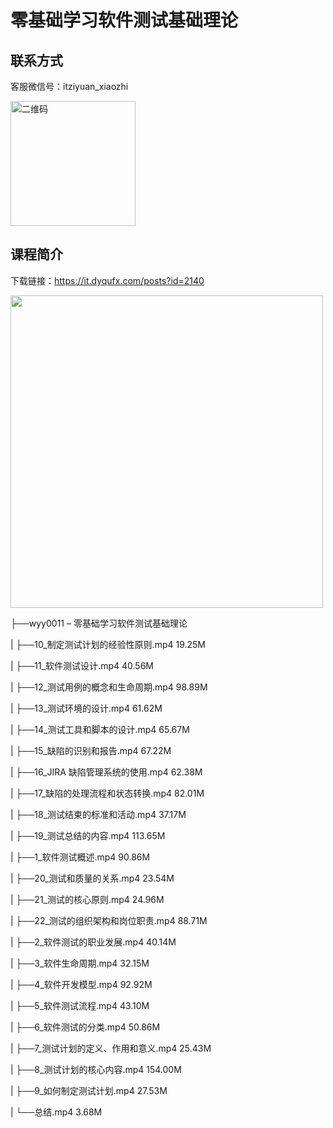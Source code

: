 # 零基础学习软件测试基础理论

## 联系方式

客服微信号：itziyuan_xiaozhi

<img src="https://ziyuanyun.oss-cn-guangzhou.aliyuncs.com/common/20240614073449/666b82192834a.jpg" width="200" height="200" alt="二维码">

## 课程简介

下载链接：https://it.dyqufx.com/posts?id=2140

<img src="https://ziyuanyun.oss-cn-guangzhou.aliyuncs.com/yun/20240515183659/6644904b2439b.jpg" width="500" alt="">

  ├──wyy0011 &#8211; 零基础学习软件测试基础理论

 | ├──10_制定测试计划的经验性原则.mp4 19.25M

 | ├──11_软件测试设计.mp4 40.56M

 | ├──12_测试用例的概念和生命周期.mp4 98.89M

 | ├──13_测试环境的设计.mp4 61.62M

 | ├──14_测试工具和脚本的设计.mp4 65.67M

 | ├──15_缺陷的识别和报告.mp4 67.22M

 | ├──16_JIRA 缺陷管理系统的使用.mp4 62.38M

 | ├──17_缺陷的处理流程和状态转换.mp4 82.01M

 | ├──18_测试结束的标准和活动.mp4 37.17M

 | ├──19_测试总结的内容.mp4 113.65M

 | ├──1_软件测试概述.mp4 90.86M

 | ├──20_测试和质量的关系.mp4 23.54M

 | ├──21_测试的核心原则.mp4 24.96M

 | ├──22_测试的组织架构和岗位职责.mp4 88.71M

 | ├──2_软件测试的职业发展.mp4 40.14M

 | ├──3_软件生命周期.mp4 32.15M

 | ├──4_软件开发模型.mp4 92.92M

 | ├──5_软件测试流程.mp4 43.10M

 | ├──6_软件测试的分类.mp4 50.86M

 | ├──7_测试计划的定义、作用和意义.mp4 25.43M

 | ├──8_测试计划的核心内容.mp4 154.00M

 | ├──9_如何制定测试计划.mp4 27.53M

 | └──总结.mp4 3.68M

  